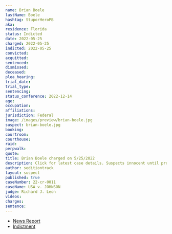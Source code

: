 ```yaml
---
name: Brian Boele
lastName: Boele
hashtag: StuporHeroPB
aka:
residence: Florida
status: Indicted
date: 2022-05-25
charged: 2022-05-25
indicted: 2022-05-25
convicted:
acquitted:
sentenced:
dismissed:
deceased:
plea_hearing:
trial_date:
trial_type:
sentencing:
status_conference: 2022-12-14
age:
occupation:
affiliations:
jurisdiction: Federal
image: /images/preview/brian-boele.jpg
suspect: brian-boele.jpg
booking:
courtroom:
courthouse:
raid:
perpwalk:
quote:
title: Brian Boele charged on 5/25/2022
description: Click for latest case details. Suspects innocent until proven guilty.
author: seditiontrack
layout: suspect
published: true
caseNumber: 22-cr-0011
caseName: USA v. JOHNSON
judge: Richard J. Leon
videos:
charges:
sentence:
---
```

- [News Report](https://www.tampabay.com/news/clearwater/2022/06/03/men-from-clearwater-lakeland-latest-florida-arrests-in-us-capitol-riot/)
- [Indictment](https://www.justice.gov/usao-dc/case-multi-defendant/file/1510571/download)
